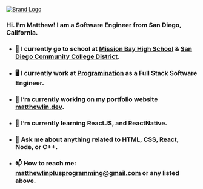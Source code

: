 [![Brand Logo](https://services.matthewlin.dev/github.png)](https://matthewlin.dev)

### Hi. I’m Matthew! I am a Software Engineer from San Diego, California.

- ### 🏫 I currently go to school at [Mission Bay High School](https://www.sandiegounified.org/schools/mission-bay) & [San Diego Community College District](https://www.sdccd.edu/).
- ### 🖥 I currently work at [Programination](https://www.programination.com/) as a Full Stack Software Engineer.
- ### 🔭 I’m currently working on my portfolio website [matthewlin.dev](https://matthewlin.dev).
- ### 🌱 I’m currently learning ReactJS, and ReactNative.
- ### 💬 Ask me about anything related to HTML, CSS, React, Node, or C++.
- ### 📫 How to reach me: matthewlinplusprogramming@gmail.com or any listed above.

<!--
**matthew-plusprogramming/matthew-plusprogramming** is a ✨ _special_ ✨ repository because its `README.md` (this file) appears on your GitHub profile.

Here are some ideas to get you started:

- 🔭 I’m currently working on ...
- 🌱 I’m currently learning ...
- 👯 I’m looking to collaborate on ...
- 🤔 I’m looking for help with ...
- 💬 Ask me about ...
- 📫 How to reach me: ...
- 😄 Pronouns: ...
- ⚡ Fun fact: ...
-->
